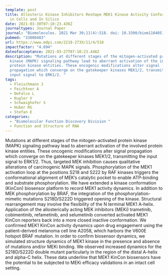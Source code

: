 ```yaml
---
template: post
title: Allosteric Kinase Inhibitors Reshape MEK1 Kinase Activity Conformations
  in Cells and In Silico
date: 2021-03-30T07:10:23.436Z
journaltypes: Journal Paper
journal: "Biomolecules. 2021 Mar 30;11(4):518. doi: 10.3390/biom11040518."
pubmed: "33808483"
url: https://www.mdpi.com/2218-273X/11/4/518
impactfactor: "4.694"
dateofacceptance: 2021-03-27T07:10:23.448Z
description: "Mutations at different stages of the mitogen-activated protein
  kinase (MAPK) signaling pathway lead to aberrant activation of the involved
  protein kinase entities. These oncogenic modifications alter signal
  propagation which converge on the gatekeeper kinases MEK1/2, transmitting the
  input signal to ERK1/2. "
tags:
  - Fleischmann J
  - Feichtner A
  - DeFalco L
  - Kugler V
  - Schwaighofer S
  - Huber RG
  - Stefan E
categories:
  - "Biomolecular Function Discovery Division "
  - Function and Structure of RNA
---
```

Mutations at different stages of the mitogen-activated protein kinase (MAPK) signaling pathway lead to aberrant activation of the involved protein kinase entities. These oncogenic modifications alter signal propagation which converge on the gatekeeper kinases MEK1/2, transmitting the input signal to ERK1/2. Thus, targeted MEK inhibition causes qualitative alterations of carcinogenic MAPK signals. Phosphorylation of the MEK1 activation loop at the positions S218 and S222 by RAF kinases triggers the conformational alignment of MEK’s catalytic pocket to enable ATP-binding and substrate phosphorylation. We have extended a kinase conformation (KinCon) biosensor platform to record MEK1 activity dynamics. In addition to MEK phosphorylation by BRAF, the integration of the phosphorylation-mimetic mutations S218D/S222D triggered opening of the kinase. Structural rearrangement may involve the flexibility of the N terminal MEK1 A-helix. Application of the allosterically acting MEK inhibitors (MEKi) trametinib, cobimentinib, refametinib, and selumetinib converted activated MEK1 KinCon reporters back into a more closed inactive conformation. We confirmed MEK1 KinCon activity dynamics upon drug engagement using the patient-derived melanoma cell line A2058, which harbors the V600E hotspot BRAF mutation. In order to confirm biosensor dynamics, we simulated structure dynamics of MEK1 kinase in the presence and absence of mutations and/or MEKi binding. We observed increased dynamics for the S218D/S222D double mutant particularly in the region of the distal A-helix and alpha-C helix. These data underline that MEK1 KinCon biosensors have the potential to be subjected to MEKi efficacy validations in an intact cell setting.